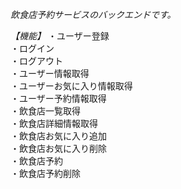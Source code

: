 *飲食店予約サービスのバックエンドです。*

*【機能】*
・ユーザー登録  
・ログイン  
・ログアウト  
・ユーザー情報取得  
・ユーザーお気に入り情報取得  
・ユーザー予約情報取得  
・飲食店一覧取得  
・飲食店詳細情報取得  
・飲食店お気に入り追加  
・飲食店お気に入り削除  
・飲食店予約  
・飲食店予約削除  
